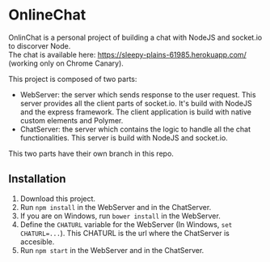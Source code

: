 # OnlineChat

OnlinChat is a personal project of building a chat with NodeJS and socket.io to discorver Node.  
The chat is available here: https://sleepy-plains-61985.herokuapp.com/ (working only on Chrome Canary). 

This project is composed of two parts: 
- WebServer: the server which sends response to the user request. This server provides all the client parts of socket.io. It's build with NodeJS and the express framework. The client application is build with native custom elements and Polymer.
- ChatServer: the server which contains the logic to handle all the chat functionalities. This server is build with NodeJS and socket.io.

This two parts have their own branch in this repo.

## Installation

1. Download this project.
2. Run `npm install` in the WebServer and in the ChatServer.
3. If you are on Windows, run `bower install` in the WebServer.
4. Define the `CHATURL` variable for the WebServer (In Windows, `set CHATURL=...`). This CHATURL is the url where the ChatServer is accesible.
5. Run `npm start` in the WebServer and in the ChatServer.


